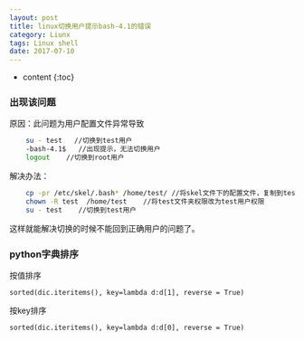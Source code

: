 ```yaml
---
layout: post
title: linux切换用户提示bash-4.1的错误
category: Liunx
tags: Linux shell
date: 2017-07-10
---
```


* content
{:toc}

### 出现该问题
    
原因：此问题为用户配置文件异常导致
```bash
    su - test   //切换到test用户
    -bash-4.1$   //出现提示，无法切换用户
    logout    //切换到root用户
```
解决办法：
```bash
    cp -pr /etc/skel/.bash* /home/test/ //将skel文件下的配置文件，复制到test用户下
    chown -R test  /home/test    //将test文件夹权限改为test用户权限
    su - test    //切换到test用户
```
这样就能解决切换的时候不能回到正确用户的问题了。

### python字典排序
按值排序

    sorted(dic.iteritems(), key=lambda d:d[1], reverse = True)
    
按key排序

    sorted(dic.iteritems(), key=lambda d:d[0], reverse = True)